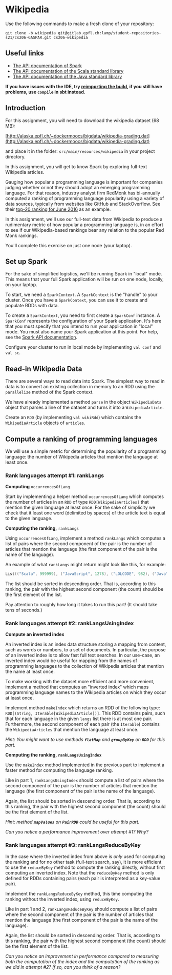 # Wikipedia

Use the following commands to make a fresh clone of your repository:

```
git clone -b wikipedia git@gitlab.epfl.ch:lamp/student-repositories-s21/cs206-GASPAR.git cs206-wikipedia
```

## Useful links

  * [The API documentation of Spark](http://spark.apache.org/docs/latest/api/scala/org/apache/spark/index.html)
  * [The API documentation of the Scala standard library](https://www.scala-lang.org/files/archive/api/2.13.4)
  * [The API documentation of the Java standard library](https://docs.oracle.com/en/java/javase/15/docs/api/index.html)

**If you have issues with the IDE, try [reimporting the
build](https://gitlab.epfl.ch/lamp/cs206/-/blob/master/labs/example-lab.md#ide-features-like-type-on-hover-or-go-to-definition-do-not-work),
if you still have problems, use `compile` in sbt instead.**

## Introduction

For this assignment, you will need to download the wikipedia dataset (68 MB):

[http://alaska.epfl.ch/~dockermoocs/bigdata/wikipedia-grading.dat](http://alaska.epfl.ch/~dockermoocs/bigdata/wikipedia-grading.dat)

and place it in the folder: `src/main/resources/wikipedia` in your
project directory.

In this assignment, you will get to know Spark by exploring full-text Wikipedia
articles.

Gauging how popular a programming language is important for companies judging
whether or not they should adopt an emerging programming language. For that reason,
industry analyst firm RedMonk has bi-annually computed a ranking of programming
language popularity using a variety of data sources, typically from websites like
GitHub and StackOverflow. See their
[top-20 ranking for June 2016](http://redmonk.com/sogrady/2016/07/20/language-rankings-6-16/)
as an example.

In this assignment, we'll use our full-text data from Wikipedia to produce a
rudimentary metric of how popular a programming language is, in an effort to see
if our Wikipedia-based rankings bear any relation to the popular Red Monk rankings.

You'll complete this exercise on just one node (your laptop).

## Set up Spark

For the sake of simplified logistics, we'll be running Spark in "local" mode. This
means that your full Spark application will be run on one node, locally, on your
laptop.

To start, we need a `SparkContext`. A `SparkContext` is the
"handle" to your cluster. Once you have a `SparkContext`, you can use it
to create and populate RDDs with data.

To create a `SparkContext`, you need to first create a
`SparkConf` instance. A `SparkConf` represents the
configuration of your Spark application. It's here that you must specify that you
intend to run your application in "local" mode. You must also name your Spark
application at this point. For help, see the
[Spark API documentation](http://spark.apache.org/docs/latest/api/scala/org/apache/spark/index.html).

Configure your cluster to run in local mode by implementing `val conf`
and `val sc`.

## Read-in Wikipedia Data

There are several ways to read data into Spark. The simplest way to read in data
is to convert an existing collection in memory to an RDD using the
`parallelize` method of the Spark context.

We have already implemented a method `parse` in the object
`WikipediaData` object that parses a line of the dataset and turns it into a `WikipediaArticle`.

Create an `RDD` (by implementing `val wikiRdd`) which contains
the `WikipediaArticle` objects of `articles`.

## Compute a ranking of programming languages

We will use a simple metric for determining the popularity of a programming
language: the number of Wikipedia articles that mention the language at least once.

### Rank languages attempt #1: rankLangs

**Computing** `occurrencesOfLang`

Start by implementing a helper method `occurrencesOfLang` which computes
the number of articles in an `RDD` of type `RDD[WikipediaArticles]`
that mention the given language at least once. For the sake of simplicity we check
that it least one word (delimited by spaces) of the article text is equal to the given
language.

**Computing the ranking,** `rankLangs`

Using `occurrencesOfLang`, implement a method `rankLangs` which
computes a list of pairs where the second component of the pair is the number of
articles that mention the language (the first component of the pair is the name of
the language).

An example of what `rankLangs` might return might look like this, for
example:

```scala
List(("Scala", 999999), ("JavaScript", 1278), ("LOLCODE", 982), ("Java", 42))
```

The list should be sorted in descending order. That is, according to this ranking,
the pair with the highest second component (the count) should be the first element
of the list.

Pay attention to roughly how long it takes to run this part! (It should take
tens of seconds.)

### Rank languages attempt #2: rankLangsUsingIndex

**Compute an inverted index**

An inverted index is an index data structure storing a mapping from content,
such as words or numbers, to a set of documents. In particular, the purpose of
an inverted index is to allow fast full text searches. In our use-case, an
inverted index would be useful for mapping from the names of programming
languages to the collection of Wikipedia articles that mention the name at
least once.

To make working with the dataset more efficient and more convenient, implement
a method that computes an "inverted index" which maps programming language names
to the Wikipedia articles on which they occur at least once.

Implement method `makeIndex` which returns an RDD of the following type:
`RDD[(String, Iterable[WikipediaArticle])]`. This RDD contains pairs,
such that for each language in the given `langs` list there is at most
one pair. Furthermore, the second component of each pair (the `Iterable`)
contains the `WikipediaArticles` that mention the language at least once.

_Hint: You might want to use methods **`flatMap`** and
**`groupByKey`** on **`RDD`** for this part._

**Computing the ranking, `rankLangsUsingIndex`**

Use the `makeIndex` method implemented in the previous part to
implement a faster method for computing the language ranking.

Like in part 1, `rankLangsUsingIndex` should compute a list of pairs
where the second component of the pair is the number of articles that mention
the language (the first component of the pair is the name of the language).

Again, the list should be sorted in descending order. That is, according to
this ranking, the pair with the highest second component (the count) should
be the first element of the list.

_Hint: method **`mapValues`** on **`PairRDD`** could be useful
for this part._

_Can you notice a performance improvement over attempt #1? Why?_

### Rank languages attempt #3: rankLangsReduceByKey

In the case where the inverted index from above is _only_ used for computing
the ranking and for no other task (full-text search, say), it is more efficient
to use the `reduceByKey` method to compute the ranking directly,
without first computing an inverted index. Note that the `reduceByKey`
method is only defined for RDDs containing pairs (each pair is interpreted as
a key-value pair).

Implement the `rankLangsReduceByKey` method, this time computing the
ranking without the inverted index, using `reduceByKey`.

Like in part 1 and 2, `rankLangsReduceByKey` should compute a list
of pairs where the second component of the pair is the number of articles that
mention the language (the first component of the pair is the name of the language).

Again, the list should be sorted in descending order. That is, according to
this ranking, the pair with the highest second component (the count) should
be the first element of the list.

_Can you notice an improvement in performance compared to measuring both the
computation of the index and the computation of the ranking as we did in
attempt #2? If so, can you think of a reason?_
